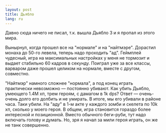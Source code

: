 ```yaml
---
layout: post
title: Дьябло 
lang: ru
---
```


Давно сюда ничего не писал, т.к. вышла Дьябло 3 и я пропал из этого мира.

Вынырнул, когда прошел все на "нормале" и на "найтмэре". Дорастил монаха до 50-го левела, теперь надо проходить "ад". Геймплей чудесный, игра на максимальных настройках у меня не тормозит и выдает стабильно 60 кадров в секунду. Поиграл уже за все классы, варваром даже прошел целиком на нормале, вместе с другом, совместно. 

"Найтмэр" намного сложнее "нормала", а под конец играть практически невозможно — постоянно убивают. Как убить Дьябло, умеющего 1.4M хп, трем героям, с дамагом в 1k dps? Ответ — очень-очень долго его долбить и не умирать. В итоге, мы его убивали в районе часа. Таки убили. На "аду" в 1-м акте у каждого зомби и скелета по 10k хп, сколько у моего героя. В общем, игра становится гораздо более интересной и позиционной. Вместо обычного беги-руби, тут надо включать голову и думать. Но, зря я начал за мили героя играть, он же не танк совершенно.

